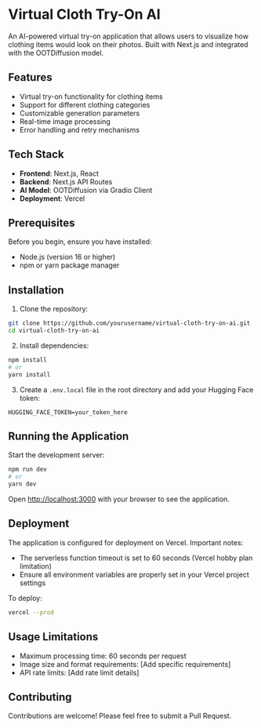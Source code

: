 # Virtual Cloth Try-On AI

An AI-powered virtual try-on application that allows users to visualize how clothing items would look on their photos. Built with Next.js and integrated with the OOTDiffusion model.

## Features

- Virtual try-on functionality for clothing items
- Support for different clothing categories
- Customizable generation parameters
- Real-time image processing
- Error handling and retry mechanisms

## Tech Stack

- **Frontend**: Next.js, React
- **Backend**: Next.js API Routes
- **AI Model**: OOTDiffusion via Gradio Client
- **Deployment**: Vercel

## Prerequisites

Before you begin, ensure you have installed:
- Node.js (version 16 or higher)
- npm or yarn package manager

## Installation

1. Clone the repository:
```bash
git clone https://github.com/yourusername/virtual-cloth-try-on-ai.git
cd virtual-cloth-try-on-ai
```

2. Install dependencies:
```bash
npm install
# or
yarn install
```

3. Create a `.env.local` file in the root directory and add your Hugging Face token:
```env
HUGGING_FACE_TOKEN=your_token_here
```

## Running the Application

Start the development server:

```bash
npm run dev
# or
yarn dev
```

Open [http://localhost:3000](http://localhost:3000) with your browser to see the application.

## Deployment

The application is configured for deployment on Vercel. Important notes:

- The serverless function timeout is set to 60 seconds (Vercel hobby plan limitation)
- Ensure all environment variables are properly set in your Vercel project settings

To deploy:

```bash
vercel --prod
```

## Usage Limitations

- Maximum processing time: 60 seconds per request
- Image size and format requirements: [Add specific requirements]
- API rate limits: [Add rate limit details]

## Contributing

Contributions are welcome! Please feel free to submit a Pull Request.



